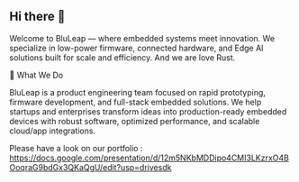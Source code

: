 ## Hi there 👋

<!--

**Here are some ideas to get you started:**

🙋‍♀️ A short introduction - what is your organization all about?
🌈 Contribution guidelines - how can the community get involved?
👩‍💻 Useful resources - where can the community find your docs? Is there anything else the community should know?
🍿 Fun facts - what does your team eat for breakfast?
🧙 Remember, you can do mighty things with the power of [Markdown](https://docs.github.com/github/writing-on-github/getting-started-with-writing-and-formatting-on-github/basic-writing-and-formatting-syntax)
-->

Welcome to BluLeap — where embedded systems meet innovation.
We specialize in low-power firmware, connected hardware, and Edge AI solutions built for scale and efficiency. And we are love Rust. 

🚀 What We Do

BluLeap is a product engineering team focused on rapid prototyping, firmware development, and full-stack embedded solutions.
We help startups and enterprises transform ideas into production-ready embedded devices with robust software, optimized performance, and scalable cloud/app integrations.

Please have a look on our portfolio : https://docs.google.com/presentation/d/12m5NKbMDDipo4CMI3LKzrxO4BOoqraG9bdGx3QKaQgU/edit?usp=drivesdk
